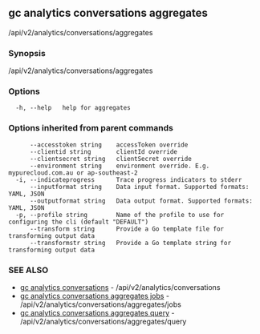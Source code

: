 ## gc analytics conversations aggregates

/api/v2/analytics/conversations/aggregates

### Synopsis

/api/v2/analytics/conversations/aggregates

### Options

```
  -h, --help   help for aggregates
```

### Options inherited from parent commands

```
      --accesstoken string    accessToken override
      --clientid string       clientId override
      --clientsecret string   clientSecret override
      --environment string    environment override. E.g. mypurecloud.com.au or ap-southeast-2
  -i, --indicateprogress      Trace progress indicators to stderr
      --inputformat string    Data input format. Supported formats: YAML, JSON
      --outputformat string   Data output format. Supported formats: YAML, JSON
  -p, --profile string        Name of the profile to use for configuring the cli (default "DEFAULT")
      --transform string      Provide a Go template file for transforming output data
      --transformstr string   Provide a Go template string for transforming output data
```

### SEE ALSO

* [gc analytics conversations](gc_analytics_conversations.html)	 - /api/v2/analytics/conversations
* [gc analytics conversations aggregates jobs](gc_analytics_conversations_aggregates_jobs.html)	 - /api/v2/analytics/conversations/aggregates/jobs
* [gc analytics conversations aggregates query](gc_analytics_conversations_aggregates_query.html)	 - /api/v2/analytics/conversations/aggregates/query


